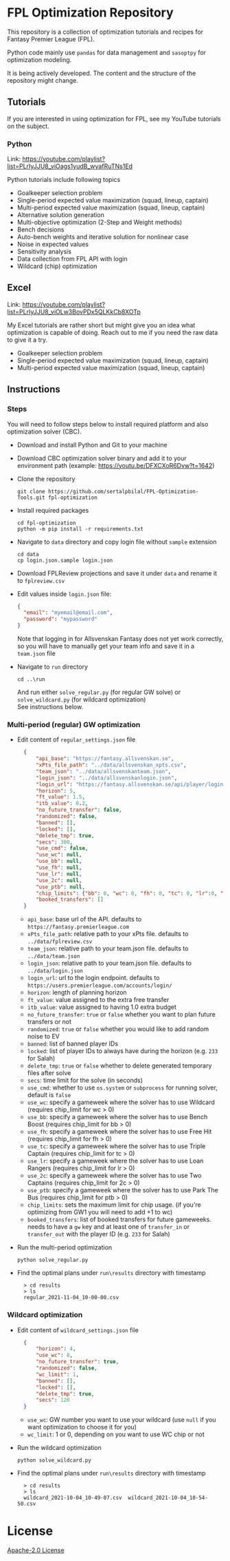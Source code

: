 # FPL Optimization Repository

This repository is a collection of optimization tutorials and recipes for Fantasy Premier League (FPL).

Python code mainly use `pandas` for data management and `sasoptpy` for optimization modeling.

It is being actively developed. The content and the structure of the repository might change.

## Tutorials

If you are interested in using optimization for FPL, see my YouTube tutorials on the subject.

### Python

Link: https://youtube.com/playlist?list=PLrIyJJU8_viOags1yudB_wyafRuTNs1Ed

Python tutorials include following topics

- Goalkeeper selection problem
- Single-period expected value maximization (squad, lineup, captain)
- Multi-period expected value maximization (squad, lineup, captain)
- Alternative solution generation
- Multi-objective optimization (2-Step and Weight methods)
- Bench decisions
- Auto-bench weights and iterative solution for nonlinear case
- Noise in expected values
- Sensitivity analysis
- Data collection from FPL API with login
- Wildcard (chip) optimization

## Excel

Link: https://youtube.com/playlist?list=PLrIyJJU8_viOLw3BovPDx5QLKkCb8XOTp

My Excel tutorials are rather short but might give you an idea what optimization is capable of doing.
Reach out to me if you need the raw data to give it a try.

- Goalkeeper selection problem
- Single-period expected value maximization (squad, lineup, captain)
- Multi-period expected value maximization (squad, lineup, captain)

## Instructions

### Steps

You will need to follow steps below to install required platform and also optimization solver (CBC).


- Download and install Python and Git to your machine
- Download CBC optimization solver binary and add it to your environment path (example: https://youtu.be/DFXCXoR6Dvw?t=1642)
- Clone the repository
  
  `git clone https://github.com/sertalpbilal/FPL-Optimization-Tools.git fpl-optimization`

- Install required packages
  
  ``` shell
  cd fpl-optimization
  python -m pip install -r requirements.txt
  ```

- Navigate to `data` directory and copy login file without `sample` extension
  
  ``` shell
  cd data
  cp login.json.sample login.json
  ```

- Download FPLReview projections and save it under `data` and rename it to `fplreview.csv`

- Edit values inside `login.json` file:
  
  ``` json
  {
    "email": "myemail@email.com",
    "password": "mypassword"
  }
  ```

  Note that logging in for Allsvenskan Fantasy does not yet work correctly, so you will have to manually get your team info and save it in a `team.json` file

- Navigate to `run` directory
  
  `cd ..\run`

  And run either `solve_regular.py` (for regular GW solve) or `solve_wildcard.py` (for wildcard optimization)  
  See instructions below.

### Multi-period (regular) GW optimization


- Edit content of `regular_settings.json` file
  
  ``` json
    {
        "api_base": "https://fantasy.allsvenskan.se",
        "xPts_file_path": "../data/allsvenskan_xpts.csv",
        "team_json": "../data/allsvenskanteam.json",
        "login_json": "../data/allsvenskanlogin.json",
        "login_url": "https://fantasy.allsvenskan.se/api/player/login/",
        "horizon": 5,
        "ft_value": 1.5,
        "itb_value": 0.2,
        "no_future_transfer": false,
        "randomized": false,
        "banned": [],
        "locked": [],
        "delete_tmp": true,
        "secs": 300,
        "use_cmd": false,
        "use_wc": null,
        "use_bb": null,
        "use_fh": null,
        "use_lr": null,
        "use_2c": null,
        "use_ptb": null,
        "chip_limits": {"bb": 0, "wc": 0, "fh": 0, "tc": 0, "lr":0, "2c":0, "ptb":0},
        "booked_transfers": []
    }
  ```
  - `api_base`: base url of the API. defaults to `https://fantasy.premierleague.com`
  - `xPts_file_path`: relative path to your xPts file. defaults to `../data/fplreview.csv`
  - `team_json`: relative path to your team.json file. defaults to `../data/team.json`
  - `login_json`: relative path to your team.json file. defaults to `../data/login.json`
  - `login_url`: url to the login endpoint. defaults to `https://users.premierleague.com/accounts/login/`
  - `horizon`: length of planning horizon
  - `ft_value`: value assigned to the extra free transfer
  - `itb_value`: value assigned to having 1.0 extra budget
  - `no_future_transfer`: `true` or `false` whether you want to plan future transfers or not
  - `randomized`: `true` or `false` whether you would like to add random noise to EV
  - `banned`: list of banned player IDs
  - `locked`: list of player IDs to always have during the horizon (e.g. `233` for Salah)
  - `delete_tmp`: `true` or `false` whether to delete generated temporary files after solve
  - `secs`: time limit for the solve (in seconds)
  - `use_cmd`: whether to use `os.system` or `subprocess` for running solver, default is `false`
  - `use_wc`: specify a gameweek where the solver has to use Wildcard (requires chip_limit for wc > 0)
  - `use_bb`: specify a gameweek where the solver has to use Bench Boost (requires chip_limit for bb > 0)
  - `use_fh`: specify a gameweek where the solver has to use Free Hit (requires chip_limit for fh > 0)
  - `use_tc`: specify a gameweek where the solver has to use Triple Captain (requires chip_limit for tc > 0)
  - `use_lr`: specify a gameweek where the solver has to use Loan Rangers (requires chip_limit for lr > 0)
  - `use_2c`: specify a gameweek where the solver has to use Two Captains (requires chip_limit for 2c > 0)
  - `use_ptb`: specify a gameweek where the solver has to use Park The Bus (requires chip_limit for ptb > 0)
  - `chip_limits`: sets the maximum limit for chip usage. (if you're optimizing from GW1 you will need to add +1 to wc)
  - `booked_transfers`: list of booked transfers for future gameweeks. needs to have a `gw` key and at least one of `transfer_in` or `transfer_out` with the player ID  (e.g. `233` for Salah)

- Run the multi-period optimization
  
  ``` shell
  python solve_regular.py
  ```

- Find the optimal plans under `run\results` directory with timestamp
  
  ```
    > cd results
    > ls
    regular_2021-11-04_10-00-00.csv
  ```



### Wildcard optimization


- Edit content of `wildcard_settings.json` file
  
  ``` json
    { 
        "horizon": 4,
        "use_wc": 8,
        "no_future_transfer": true,
        "randomized": false,
        "wc_limit": 1,
        "banned": [],
        "locked": [],
        "delete_tmp": true,
        "secs": 120
    }
  ```

  - `use_wc`: GW number you want to use your wildcard (use `null` if you want optimization to choose it for you)
  - `wc_limit`: 1 or 0, depending on you want to use WC chip or not

- Run the wildcard optimization
  
  ``` shell
  python solve_wildcard.py
  ```

- Find the optimal plans under `run\results` directory with timestamp
  
  ```
    > cd results
    > ls
    wildcard_2021-10-04_10-49-07.csv  wildcard_2021-10-04_10-54-50.csv
  ```

# License

[Apache-2.0 License](LICENSE)
